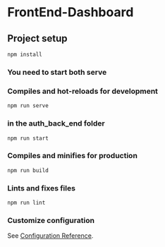 # FrontEnd-Dashboard

## Project setup
```
npm install
```
### You need to start both serve
### Compiles and hot-reloads for development
```
npm run serve
```
### in the auth_back_end folder
```
npm run start
```
### Compiles and minifies for production
```
npm run build
```

### Lints and fixes files
```
npm run lint
```

### Customize configuration
See [Configuration Reference](https://cli.vuejs.org/config/).
